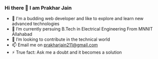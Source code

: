 ### Hi there 👋 I am Prakhar Jain

- 🔭 I'm a budding web developer and like to explore and learn new advanced technologies
- 🌱 I’m currently persuing B.Tech in Electrical Engineering From MNNIT Allahabad 
- 👯 I’m looking to contribute in the technical world
- 📫 Email me on prakharjain211@gmail.com
- ⚡ True fact: Ask me a doubt and it becomes a solution 

